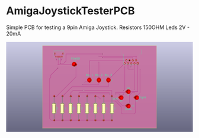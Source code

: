 # AmigaJoystickTesterPCB

Simple PCB for testing a 9pin Amiga Joystick.
Resistors 150OHM
Leds 2V - 20mA

![PCB](https://github.com/Ozzyboshi/AmigaJoystickTesterPCB/blob/master/joysticktester.png)
